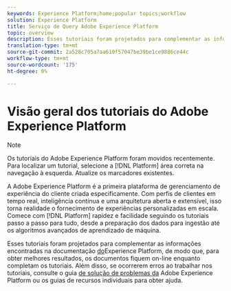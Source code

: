 ```yaml
---
keywords: Experience Platform;home;popular topics;workflow
solution: Experience Platform
title: Serviço de Query Adobe Experience Platform
topic: overview
description: Esses tutoriais foram projetados para complementar as informações encontradas na documentação do Experience Platform, de modo que, para obter melhores resultados, os documentos fiquem em mãos enquanto completam os tutoriais.
translation-type: tm+mt
source-git-commit: 2a528c705a7aa610f57047be39be1ce9886ce44c
workflow-type: tm+mt
source-wordcount: '175'
ht-degree: 0%

---
```



# Visão geral dos tutoriais do Adobe Experience Platform

>[!NOTE]
>
>Os tutoriais do Adobe Experience Platform foram movidos recentemente. Para localizar um tutorial, selecione a [!DNL Platform] área correta na navegação à esquerda. Atualize os marcadores existentes.

A Adobe Experience Platform é a primeira plataforma de gerenciamento de experiência do cliente criada especificamente. Com perfis de clientes em tempo real, inteligência contínua e uma arquitetura aberta e extensível, isso torna realidade o fornecimento de experiências personalizadas em escala. Comece com [!DNL Platform] rapidez e facilidade seguindo os tutoriais passo a passo para tudo, desde a preparação dos dados para ingestão até os algoritmos avançados de aprendizado de máquina.

Esses tutoriais foram projetados para complementar as informações encontradas na documentação [do](../landing/documentation/overview.md)Experience Platform, de modo que, para obter melhores resultados, os documentos fiquem on-line enquanto completam os tutoriais. Além disso, se ocorrerem erros ao trabalhar nos tutoriais, consulte o guia [de solução de problemas da](../landing/troubleshooting.md) Adobe Experience Platform ou os guias de recursos individuais para obter ajuda.